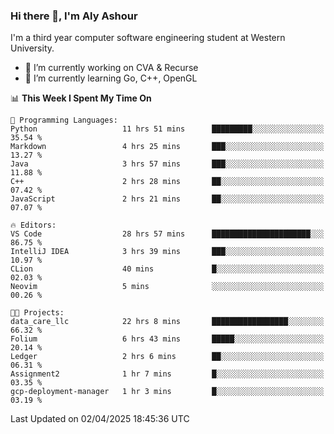 ### Hi there 👋, I'm Aly Ashour
I'm a third year computer software engineering student at Western University.

- 🔭 I’m currently working on CVA & Recurse
- 🌱 I’m currently learning Go, C++, OpenGL

<!--START_SECTION:waka-->
📊 **This Week I Spent My Time On** 

```text
💬 Programming Languages: 
Python                   11 hrs 51 mins      █████████░░░░░░░░░░░░░░░░   35.54 % 
Markdown                 4 hrs 25 mins       ███░░░░░░░░░░░░░░░░░░░░░░   13.27 % 
Java                     3 hrs 57 mins       ███░░░░░░░░░░░░░░░░░░░░░░   11.88 % 
C++                      2 hrs 28 mins       ██░░░░░░░░░░░░░░░░░░░░░░░   07.42 % 
JavaScript               2 hrs 21 mins       ██░░░░░░░░░░░░░░░░░░░░░░░   07.07 % 

🔥 Editors: 
VS Code                  28 hrs 57 mins      ██████████████████████░░░   86.75 % 
IntelliJ IDEA            3 hrs 39 mins       ███░░░░░░░░░░░░░░░░░░░░░░   10.97 % 
CLion                    40 mins             █░░░░░░░░░░░░░░░░░░░░░░░░   02.03 % 
Neovim                   5 mins              ░░░░░░░░░░░░░░░░░░░░░░░░░   00.26 % 

🐱‍💻 Projects: 
data_care_llc            22 hrs 8 mins       █████████████████░░░░░░░░   66.32 % 
Folium                   6 hrs 43 mins       █████░░░░░░░░░░░░░░░░░░░░   20.14 % 
Ledger                   2 hrs 6 mins        ██░░░░░░░░░░░░░░░░░░░░░░░   06.31 % 
Assignment2              1 hr 7 mins         █░░░░░░░░░░░░░░░░░░░░░░░░   03.35 % 
gcp-deployment-manager   1 hr 3 mins         █░░░░░░░░░░░░░░░░░░░░░░░░   03.19 % 
```


 Last Updated on 02/04/2025 18:45:36 UTC
<!--END_SECTION:waka-->
